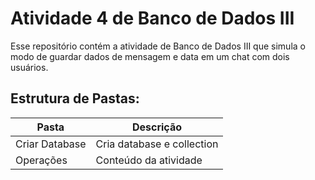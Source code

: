 # Atividade 4 de Banco de Dados III

Esse repositório contém a atividade de Banco de Dados III que simula o modo de guardar dados de mensagem e data em um chat com dois usuários.

## Estrutura de Pastas:

| Pasta  | Descrição |
| ------------- | ------------- |
| Criar Database  | Cria database e collection  |
| Operações  | Conteúdo da atividade  |

